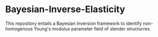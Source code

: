 # Bayesian-Inverse-Elasticity
This repository entails a Bayesian Inversion framework to identify non-homogenous Young's modulus parameter field of slender structurres.
